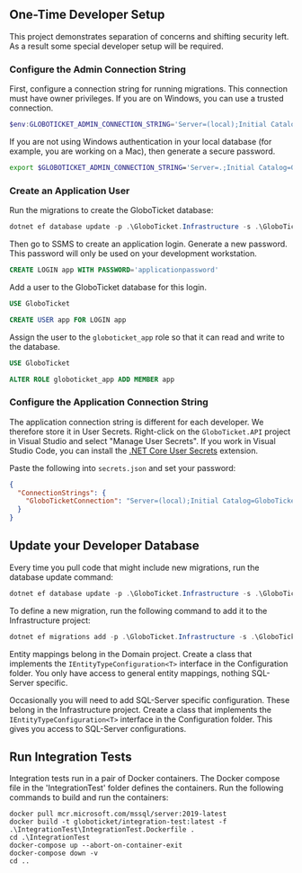 ## One-Time Developer Setup

This project demonstrates separation of concerns and shifting security left.
As a result some special developer setup will be required.

### Configure the Admin Connection String

First, configure a connection string for running migrations.
This connection must have owner privileges.
If you are on Windows, you can use a trusted connection.

```powershell
$env:GLOBOTICKET_ADMIN_CONNECTION_STRING='Server=(local);Initial Catalog=GloboTicket;Integrated Security=True;Trust Server Certificate=True;'
```

If you are not using Windows authentication in your local database (for example, you are working on a Mac), then generate a secure password.

```bash
export $GLOBOTICKET_ADMIN_CONNECTION_STRING='Server=.;Initial Catalog=GloboTicket;User=sa;Password=adminpassword;Trust Server Certificate=True;'
```

### Create an Application User

Run the migrations to create the GloboTicket database:

```powershell
dotnet ef database update -p .\GloboTicket.Infrastructure -s .\GloboTicket.API
```

Then go to SSMS to create an application login.
Generate a new password.
This password will only be used on your development workstation.

```sql
CREATE LOGIN app WITH PASSWORD='applicationpassword'
```

Add a user to the GloboTicket database for this login.

```sql
USE GloboTicket

CREATE USER app FOR LOGIN app
```

Assign the user to the `globoticket_app` role so that it can read and write to the database.

```sql
USE GloboTicket

ALTER ROLE globoticket_app ADD MEMBER app
```

### Configure the Application Connection String

The application connection string is different for each developer.
We therefore store it in User Secrets.
Right-click on the `GloboTicket.API` project in Visual Studio and select "Manage User Secrets".
If you work in Visual Studio Code, you can install the [.NET Core User Secrets](https://marketplace.visualstudio.com/items?itemName=adrianwilczynski.user-secrets) extension.

Paste the following into `secrets.json` and set your password:

```json
{
  "ConnectionStrings": {
    "GloboTicketConnection": "Server=(local);Initial Catalog=GloboTicket;User=app;Password=applicationpassword;MultipleActiveResultSets=True;Trust Server Certificate=True;"
  }
}
```

## Update your Developer Database

Every time you pull code that might include new migrations, run the database update command:

```powershell
dotnet ef database update -p .\GloboTicket.Infrastructure -s .\GloboTicket.API
```

To define a new migration, run the following command to add it to the Infrastructure project:

```powershell
dotnet ef migrations add -p .\GloboTicket.Infrastructure -s .\GloboTicket.API MyNewMigration
```

Entity mappings belong in the Domain project.
Create a class that implements the `IEntityTypeConfiguration<T>` interface in the Configuration folder.
You only have access to general entity mappings, nothing SQL-Server specific.

Occasionally you will need to add SQL-Server specific configuration.
These belong in the Infrastructure project.
Create a class that implements the `IEntityTypeConfiguration<T>` interface in the Configuration folder.
This gives you access to SQL-Server configurations.

## Run Integration Tests

Integration tests run in a pair of Docker containers.
The Docker compose file in the 'IntegrationTest' folder defines the containers.
Run the following commands to build and run the containers:

```
docker pull mcr.microsoft.com/mssql/server:2019-latest
docker build -t globoticket/integration-test:latest -f .\IntegrationTest\IntegrationTest.Dockerfile .
cd .\IntegrationTest
docker-compose up --abort-on-container-exit
docker-compose down -v
cd ..
```
